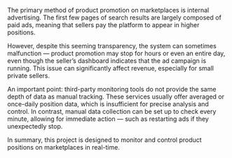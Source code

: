 The primary method of product promotion on marketplaces is internal advertising. The first few pages of search results are largely composed of paid ads, meaning that sellers pay the platform to appear in higher positions.

However, despite this seeming transparency, the system can sometimes malfunction — product promotion may stop for hours or even an entire day, even though the seller’s dashboard indicates that the ad campaign is running. This issue can significantly affect revenue, especially for small private sellers.

An important point: third-party monitoring tools do not provide the same depth of data as manual tracking. These services usually offer averaged or once-daily position data, which is insufficient for precise analysis and control. In contrast, manual data collection can be set up to check every minute, allowing for immediate action — such as restarting ads if they unexpectedly stop.

In summary, this project is designed to monitor and control product positions on marketplaces in real-time.
